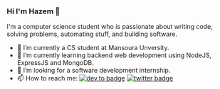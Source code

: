 ### Hi I'm Hazem 👋

<!--
**hazemessam/hazemessam** is a ✨ _special_ ✨ repository because its `README.md` (this file) appears on your GitHub profile.

Here are some ideas to get you started:
-->


I'm a computer science student who is passionate about writing code, solving problems, automating stuff, and building software.

- 🔭 I’m currently a CS student at Mansoura Unversity.
- 🌱 I’m currently learning  backend web development using NodeJS, ExpressJS and MongoDB.
- 👯 I’m looking for a software development internship.
- 📫 How to reach me: 
[![dev.to badge](https://img.shields.io/badge/Linkedin-hazemessamsaleh-blue?style=flat-square&logo=linkedin)](https://www.linkedin.com/in/hazemessamsaleh)
[![twitter badge](https://img.shields.io/badge/Gmail-hazemkwita123-red?style=flat-square&logo=gmail&logoColor=white)](mailto:hazemkwita123@gmail.com)


<!--
- 🤔 I’m looking for help with ...
- 💬 Ask me about ...
- 📫 How to reach me: ...
- 😄 Pronouns: ...
- ⚡ Fun fact: ...
-->
